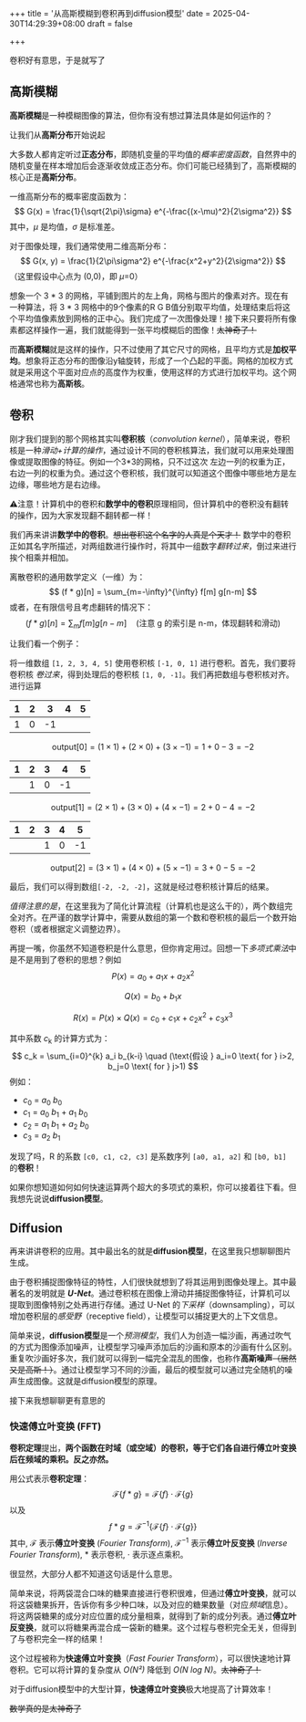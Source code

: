 +++
title = '从高斯模糊到卷积再到diffusion模型'
date = 2025-04-30T14:29:39+08:00
draft = false

+++

卷积好有意思，于是就写了

<!--more-->

## **高斯模糊**

**高斯模糊**是一种模糊图像的算法，但你有没有想过算法具体是如何运作的？

让我们从**高斯分布**开始说起

大多数人都肯定听过**正态分布**，即随机变量的平均值的*概率密度函数*，自然界中的随机变量在样本增加后会逐渐收敛成正态分布。你们可能已经猜到了，高斯模糊的核心正是**高斯分布**。

一维高斯分布的概率密度函数为：
$$
G(x) = \frac{1}{\sqrt{2\pi}\sigma} e^{-\frac{(x-\mu)^2}{2\sigma^2}}
$$
其中，*μ* 是均值，*σ* 是标准差。

对于图像处理，我们通常使用二维高斯分布：
$$
G(x, y) = \frac{1}{2\pi\sigma^2} e^{-\frac{x^2+y^2}{2\sigma^2}}
$$
（这里假设中心点为 (0,0)，即 *μ*=0）

想象一个 3 * 3 的网格，平铺到图片的左上角，网格与图片的像素对齐。现在有一种算法，将 3 * 3 网格中的9个像素的R G B值分别取平均值，处理结束后将这个平均值像素放到网格的正中心。我们完成了一次图像处理！接下来只要将所有像素都这样操作一遍，我们就能得到一张平均模糊后的图像！~~太神奇了！~~

而**高斯模糊**就是这样的操作，只不过使用了其它尺寸的网格，且平均方式是**加权平均**。想象将正态分布的图像沿y轴旋转，形成了一个凸起的平面。网格的加权方式就是采用这个平面对应点的高度作为权重，使用这样的方式进行加权平均。这个网格通常也称为**高斯核**。

## **卷积**

刚才我们提到的那个网格其实叫**卷积核**（*convolution kernel*），简单来说，卷积核是一种*滑动+计算的操作*，通过设计不同的卷积核算法，我们就可以用来处理图像或提取图像的特征。例如一个3*3的网格，只不过这次 左边一列的权重为正，右边一列的权重为负。通过这个卷积核，我们就可以知道这个图像中哪些地方是左边缘，哪些地方是右边缘。

⚠️注意！计算机中的卷积和**数学中的卷积**原理相同，但计算机中的卷积没有翻转的操作，因为大家发现翻不翻转都一样！

我们再来讲讲**数学中的卷积**。~~想出卷积这个名字的人真是个天才！~~ 数学中的卷积正如其名字所描述，对两组数进行操作时，将其中一组数字*翻转过来*，倒过来进行挨个相乘并相加。

离散卷积的通用数学定义（一维）为：
$$
(f * g)[n] = \sum_{m=-\infty}^{\infty} f[m] g[n-m]
$$
或者，在有限信号且考虑翻转的情况下：
$$
(f * g)[n] = \sum_{m} f[m] g[n-m] \quad \text{(注意 g 的索引是 n-m，体现翻转和滑动)}
$$

让我们看一个例子：

将一维数组 `[1, 2, 3, 4, 5]` 使用卷积核 `[-1, 0, 1]` 进行卷积。首先，我们要将卷积核 *卷过来*，得到处理后的卷积核 `[1, 0, -1]`。我们再把数组与卷积核对齐。进行运算

| 1    | 2    | 3    | 4    | 5    |
| ---- | ---- | ---- | ---- | ---- |
| 1    | 0    | -1   |      |      |

$$
\text{output}[0] = (1 \times 1) + (2 \times 0) + (3 \times -1) = 1 + 0 - 3 = -2
$$

| 1    | 2    | 3    | 4    | 5    |
| ---- | ---- | ---- | ---- | ---- |
|      | 1    | 0    | -1   |      |

$$
 \text{output}[1] = (2 \times 1) + (3 \times 0) + (4 \times -1) = 2 + 0 - 4 = -2
$$

| 1    | 2    | 3    | 4    | 5    |
| ---- | ---- | ---- | ---- | ---- |
|      |      | 1    | 0    | -1   |

$$
\text{output}[2] = (3 \times 1) + (4 \times 0) + (5 \times -1) = 3 + 0 - 5 = -2
$$

最后，我们可以得到数组`[-2, -2, -2]`，这就是经过卷积核计算后的结果。

*值得注意的是*，在这里我为了简化计算流程（计算机也是这么干的），两个数组完全对齐。在严谨的数学计算中，需要从数组的第一个数和卷积核的最后一个数开始卷积（或者根据定义调整边界）。

再提一嘴，你虽然不知道卷积是什么意思，但你肯定用过。回想一下*多项式乘法*中是不是用到了卷积的思想？例如
$$
P(x) = a_0 + a_1 x + a_2 x^2
$$

$$
Q(x) = b_0 + b_1 x
$$

$$
R(x) = P(x) \times Q(x) = c_0 + c_1 x + c_2 x^2 + c_3 x^3
$$

其中系数 *c*<sub>k</sub> 的计算方式为：
$$
c_k = \sum_{i=0}^{k} a_i b_{k-i} \quad (\text{假设 } a_i=0 \text{ for } i>2, b_j=0 \text{ for } j>1)
$$
例如：
*   *c*<sub>0</sub> = *a*<sub>0</sub> *b*<sub>0</sub>
*   *c*<sub>1</sub> = *a*<sub>0</sub> *b*<sub>1</sub> + *a*<sub>1</sub> *b*<sub>0</sub>
*   *c*<sub>2</sub> = *a*<sub>1</sub> *b*<sub>1</sub> + *a*<sub>2</sub> *b*<sub>0</sub>
*   *c*<sub>3</sub> = *a*<sub>2</sub> *b*<sub>1</sub>

发现了吗，R 的系数 `[c0, c1, c2, c3]` 是系数序列 `[a0, a1, a2]` 和 `[b0, b1]` 的**卷积**！

如果你想知道如何如何快速运算两个超大的多项式的乘积，你可以接着往下看。但我想先说说**diffusion模型**。

## **Diffusion**

再来讲讲卷积的应用。其中最出名的就是**diffusion模型**，在这里我只想聊聊图片生成。

由于卷积捕捉图像特征的特性，人们很快就想到了将其运用到图像处理上。其中最著名的发明就是 ***U-Net***。通过卷积核在图像上滑动并捕捉图像特征，计算机可以提取到图像特别之处再进行存储。通过 U-Net 的*下采样*（downsampling），可以增加卷积层的*感受野*（receptive field），让模型可以捕捉更大的上下文信息。

简单来说，**diffusion模型**是一个*预测模型*，我们人为创造一幅沙画，再通过吹气的方式为图像添加噪声，让模型学习噪声添加后的沙画和原本的沙画有什么区别。重复吹沙画好多次，我们就可以得到一幅完全混乱的图像，也称作**高斯噪声**~~（居然又是高斯！）~~。通过让模型学习不同的沙画，最后的模型就可以通过完全随机的噪声生成图像。这就是diffusion模型的原理。

接下来我想聊聊更有意思的

### **快速傅立叶变换** (FFT)

**卷积定理**提出，**两个函数在时域（或空域）的卷积，等于它们各自进行傅立叶变换后在频域的乘积。反之亦然。**

用公式表示**卷积定理**：
$$
\mathcal{F}\{f * g\} = \mathcal{F}\{f\} \cdot \mathcal{F}\{g\}
$$
以及
$$
f * g = \mathcal{F}^{-1}\{\mathcal{F}\{f\} \cdot \mathcal{F}\{g\}\}
$$
其中, $\mathcal{F}$ 表示**傅立叶变换** (*Fourier Transform*), $\mathcal{F}^{-1}$ 表示**傅立叶反变换** (*Inverse Fourier Transform*), $*$ 表示卷积, $\cdot$ 表示逐点乘积。

很显然，大部分人都不知道这句话是什么意思。

简单来说，将两袋混合口味的糖果直接进行卷积很难，但通过**傅立叶变换**，就可以将这袋糖果拆开，告诉你有多少种口味，以及对应的糖果数量（对应*频域*信息）。将这两袋糖果的成分对应位置的成分量相乘，就得到了新的成分列表。通过**傅立叶反变换**，就可以将糖果再混合成一袋新的糖果。这个过程与卷积完全无关，但得到了与卷积完全一样的结果！

这个过程被称为**快速傅立叶变换**（*Fast Fourier Transform*），可以很快速地计算卷积。它可以将计算的复杂度从 *O(N²)* 降低到 *O(N log N)*。~~太神奇了！~~

对于diffusion模型中的大型计算，**快速傅立叶变换**极大地提高了计算效率！

~~数学真的是太神奇了~~